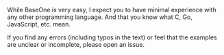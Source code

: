 
While BaseOne is very easy, I expect you to have minimal experience with any other programming language. And that you know what C, Go, JavaScript, etc. mean.

If you find any errors (including typos in the text) or feel that the examples are unclear or incomplete, please open an issue.
